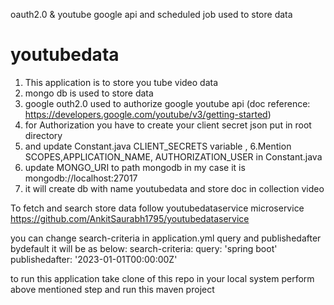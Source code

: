 
oauth2.0 &amp; youtube google api and scheduled job used to store data
# youtubedata
1. This application is to store you tube video data
2. mongo db is used to store data
3. google outh2.0 used to authorize google youtube api (doc reference: https://developers.google.com/youtube/v3/getting-started)
4. for Authorization you have to create your client secret json put in root directory
5. and update Constant.java CLIENT_SECRETS variable , 
6.Mention SCOPES,APPLICATION_NAME, AUTHORIZATION_USER in Constant.java
7. update MONGO_URI to path mongodb in my case it is mongodb://localhost:27017
8. it will create db with name youtubedata and store doc in collection video

To fetch and search store data follow youtubedataservice microservice
https://github.com/AnkitSaurabh1795/youtubedataservice

you can change search-criteria in application.yml  query and publishedafter
bydefault it will be as below:
search-criteria:
query: 'spring boot'
publishedafter: '2023-01-01T00:00:00Z'

to run this application take clone of this repo in your local system perform above mentioned step and run this maven project

